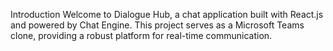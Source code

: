Introduction
Welcome to Dialogue Hub, a chat application built with React.js and powered by Chat Engine. This project serves as a Microsoft Teams clone, providing a robust platform for real-time communication.

